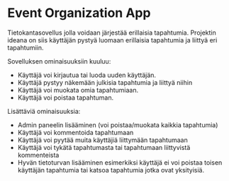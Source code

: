 # Event Organization App
Tietokantasovellus jolla voidaan järjestää erillaisia tapahtumia. Projektin ideana on siis käyttäjän pystyä luomaan erillaisia tapahtumia 
ja liittyä eri tapahtumiin. 

Sovelluksen ominaisuuksiin kuuluu: 


* Käyttäjä voi kirjautua tai luoda uuden käyttäjän. 
* Käyttäjä pystyy näkemään julkisia tapahtumia ja liittyä niihin
* Käyttäjä voi muokata omia tapahtumiaan. 
* Käyttäjä voi poistaa tapahtuman. 


Lisättäviä ominaisuuksia:
* Admin paneelin lisääminen (voi poistaa/muokata kaikkia tapahtumia)
* Käyttäjä voi kommentoida tapahtumaan
* Käyttäjä voi pyytää muita käyttäjiä liittymään tapahtumaan
* Käyttäjä voi tykätä tapahtumasta tai tapahtumaan liittyvistä kommenteista
* Hyvän tietoturvan lisääminen esimerkiksi käyttäjä ei voi poistaa toisen käyttäjän tapahtumia tai katsoa tapahtumia jotka ovat yksityisiä. 
